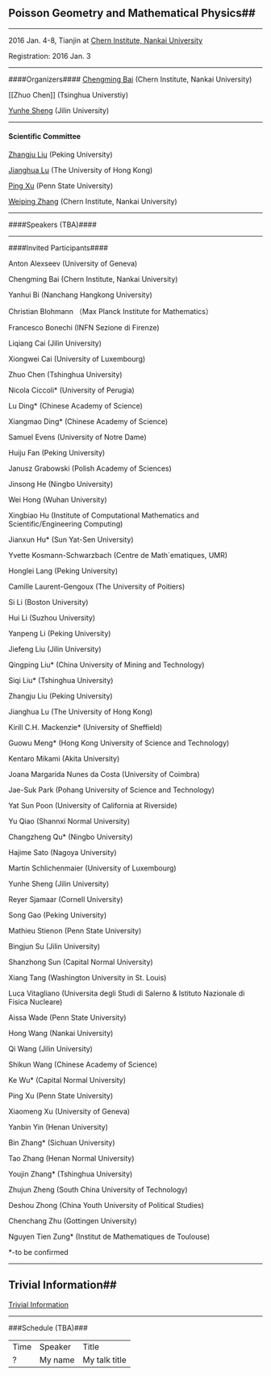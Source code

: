 ##  Poisson Geometry and Mathematical Physics##

***
2016 Jan. 4-8, Tianjin at [Chern Institute, Nankai University]( http://www.nim.nankai.edu.cn/nim_e/index.htm) 

Registration: 2016 Jan. 3

***

####Organizers####
[Chengming Bai](http://www.nim.nankai.edu.cn/about_us/member/baicm.htm)  (Chern Institute, Nankai University)

 [[Zhuo Chen]] (Tsinghua Universtiy)

[Yunhe Sheng](http://math.jlu.edu.cn/?mod=teacher&act=view&id=184) (Jilin University)

***

#### Scientific Committee ####

[Zhangju Liu](http://www.math.pku.edu.cn/static/interface/people.htm?uid=liuzj) (Peking University)

[Jianghua Lu](http://hkumath.hku.hk/~jhlu/) (The University of Hong Kong)

[Ping Xu](https://www.math.psu.edu/ping/) (Penn State University)

[Weiping Zhang](http://www.nim.nankai.edu.cn/nim_e/members/weiping.htm) (Chern Institute, Nankai University)

***
####Speakers (TBA)####

***

####Invited Participants####

Anton Alexseev (University of Geneva)

Chengming Bai (Chern Institute, Nankai University)

Yanhui Bi (Nanchang Hangkong University)

Christian Blohmann （Max Planck Institute for Mathematics）

Francesco Bonechi (INFN Sezione di Firenze)

Liqiang Cai (Jilin University)

Xiongwei Cai (University of Luxembourg)

Zhuo Chen (Tshinghua University)

Nicola Ciccoli* (University of Perugia)

Lu Ding* (Chinese Academy of Science)

Xiangmao Ding* (Chinese Academy of Science)

Samuel Evens (University of Notre Dame)

Huiju Fan (Peking University)

Janusz Grabowski (Polish Academy of Sciences)

Jinsong He (Ningbo University)

Wei Hong (Wuhan University)

Xingbiao Hu (Institute of Computational Mathematics and Scientific/Engineering Computing) 

Jianxun Hu* (Sun Yat-Sen University)

Yvette Kosmann-Schwarzbach (Centre de Math´ematiques, UMR)

Honglei Lang (Peking University)

Camille Laurent-Gengoux (The University of Poitiers)

Si Li (Boston University)

Hui Li (Suzhou University)

Yanpeng Li (Peking University)

Jiefeng Liu (Jilin University)

Qingping Liu* (China University of Mining and Technology)

Siqi Liu* (Tshinghua University)

Zhangju Liu (Peking University)

Jianghua Lu  (The University of Hong Kong)

Kirill C.H. Mackenzie* (University of Sheffield)

Guowu Meng* (Hong Kong University of Science and Technology)

Kentaro Mikami (Akita University)

Joana Margarida Nunes da Costa (University of Coimbra)

Jae-Suk Park (Pohang University of Science and Technology)

Yat Sun Poon  (University of California at Riverside)

Yu Qiao (Shannxi Normal University)

Changzheng Qu*  (Ningbo University)

Hajime Sato (Nagoya University)

Martin Schlichenmaier (University of Luxembourg)

Yunhe Sheng (Jilin University)

Reyer Sjamaar  (Cornell University)

Song Gao (Peking University)

Mathieu Stienon (Penn State University)

Bingjun Su (Jilin University)

Shanzhong Sun (Capital Normal University)

Xiang Tang (Washington University in St. Louis)

Luca Vitagliano  (Universita degli Studi di Salerno & Istituto Nazionale di Fisica Nucleare)

Aissa Wade (Penn State University)

Hong Wang (Nankai University)

Qi Wang (Jilin University)

Shikun Wang (Chinese Academy of Science)

Ke Wu* (Capital Normal University)

Ping Xu (Penn State University)

Xiaomeng Xu (University of Geneva)

Yanbin Yin (Henan University)

Bin Zhang* (Sichuan University)

Tao Zhang (Henan Normal University)

Youjin Zhang* (Tshinghua University)

Zhujun Zheng (South China University of Technology)

Deshou Zhong (China Youth University of Political Studies)

Chenchang Zhu  (Gottingen University)

Nguyen Tien Zung* (Institut de Mathematiques de Toulouse)

\*-to be confirmed

***


## Trivial Information##

[ Trivial Information](http://www.nim.nankai.edu.cn/nim_e/travel.htm)

***

###Schedule (TBA)###

|        |            |        |
|-----|----|-----|
| Time | Speaker|Title| 
| ? |  My name | My talk title | 
         
